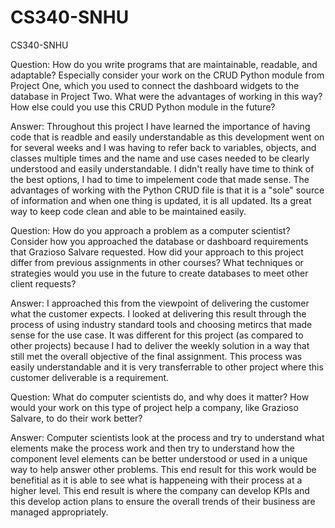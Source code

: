 # CS340-SNHU
CS340-SNHU

Question: How do you write programs that are maintainable, readable, and adaptable? Especially consider your work on the CRUD Python module from Project One, which you used to connect the dashboard widgets to the database in Project Two. What were the advantages of working in this way? How else could you use this CRUD Python module in the future?

Answer: Throughout this project I have learned the importance of having code that is readble and easily understandable as this development went on for several weeks and I was having to refer back to variables, objects, and classes multiple times and the name and use cases needed to be clearly understood and easily understandable. I didn't really have time to think of the best options, I had to time to impelement code that made sense. The advantages of working with the Python CRUD file is that it is a "sole" source of information and when one thing is updated, it is all updated. Its a great way to keep code clean and able to be maintained easily.


Question: How do you approach a problem as a computer scientist? Consider how you approached the database or dashboard requirements that Grazioso Salvare requested. How did your approach to this project differ from previous assignments in other courses? What techniques or strategies would you use in the future to create databases to meet other client requests?

Answer: I approached this from the viewpoint of delivering the customer what the customer expects. I looked at delivering this result through the process of using industry standard tools and choosing metircs that made sense for the use case. It was different for this project (as compared to other projects) because I had to deliver the weekly solution in a way that still met the overall objective of the final assignment. This process was easily understandable and it is very transferrable to other project where this customer deliverable is a requirement.


Question: What do computer scientists do, and why does it matter? How would your work on this type of project help a company, like Grazioso Salvare, to do their work better?

Answer: Computer scientists look at the process and try to understand what elements make the process work and then try to understand how the component level elements can be better understood or used in a unique way to help answer other problems. This end result for this work would be benefitial as it is able to see what is happeneing with their process at a higher level. This end result is where the company can develop KPIs and this develop action plans to ensure the overall trends of their business are managed appropriately.


